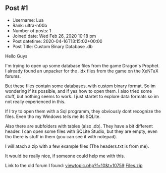## Post #1
- Username: Lua
- Rank: ultra-n00b
- Number of posts: 1
- Joined date: Wed Feb 26, 2020 10:18 pm
- Post datetime: 2020-04-16T13:15:02+00:00
- Post Title: Custom Binary Database .db

Hello Guys

I'm trying to open up some database files from the game Dragon's Prophet. I already found an unpacker for the .idx files from the game on the XeNTaX forums.

But these files contain some databases, with custom binary format. So im wondering if its possible, and if yes how to open them. I also tried some
stuff, but nothing seems to work. I just startet to explore data formats so im not really experienced in this.

If I try to open them with a Sql programm, they obviously dont recognize the files. Even tho my Windows tells me its SQLite.

Also there are subfolders with tables (also .db). They have a bit different header. I can open some files with SQLite Studio, but they are empty, even tho there is stuff in them (you can see it with notepad).

I will atach a zip with a few example files (The headers.txt is from me).

It would be really nice, if someone could help me with this.

Link to the old forum I found: [viewtopic.php?f=10&t=10759](https://forum.xentax.com/viewtopic.php?f=10&t=10759)
[Files.zip](https://xentaxbackup.github.io/file/17933_Files.zip)
